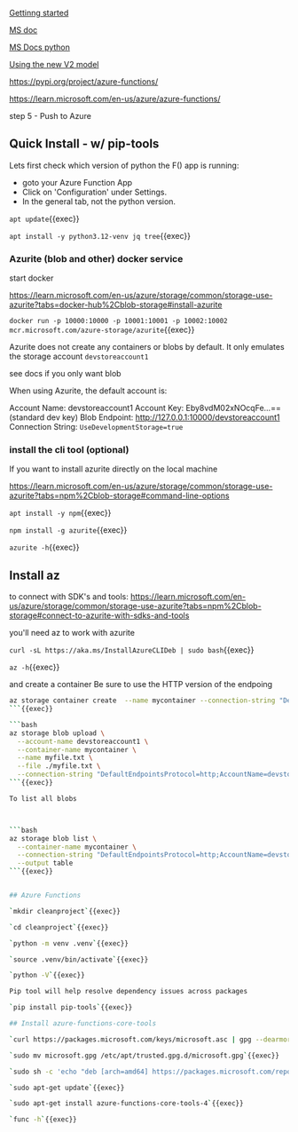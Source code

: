 


[Gettinng started](https://learn.microsoft.com/en-us/azure/azure-functions/functions-reference-python?tabs=get-started%2Casgi%2Capplication-level&pivots=python-mode-decorators)

[MS doc](https://learn.microsoft.com/en-us/azure/azure-functions/functions-run-local?tabs=linux%2Cisolated-process%2Cnode-v4%2Cpython-v2%2Chttp-trigger%2Ccontainer-apps&pivots=programming-language-python)

[MS Docs python](https://learn.microsoft.com/en-us/azure/azure-functions/functions-reference-python?tabs=get-started%2Casgi%2Capplication-level&pivots=python-mode-decorators)

[Using the new V2 model](https://techcommunity.microsoft.com/blog/azurecompute/azure-functions-v2-python-programming-model/3665168)

https://pypi.org/project/azure-functions/

https://learn.microsoft.com/en-us/azure/azure-functions/

step 5 - Push to Azure


## Quick Install - w/ pip-tools



Lets first check which version of python the F() app is running:
- goto your Azure Function App
- Click on 'Configuration' under Settings.
- In the general tab, not the python version.

`apt update`{{exec}}

`apt install -y python3.12-venv jq tree`{{exec}}

### Azurite (blob and other) docker service

start docker

https://learn.microsoft.com/en-us/azure/storage/common/storage-use-azurite?tabs=docker-hub%2Cblob-storage#install-azurite

`docker run -p 10000:10000 -p 10001:10001 -p 10002:10002 mcr.microsoft.com/azure-storage/azurite`{{exec}}

Azurite does not create any containers or blobs by default. It only emulates the storage account `devstoreaccount1`

see docs if you only want blob

When using Azurite, the default account is:

Account Name: devstoreaccount1
Account Key: Eby8vdM02xNOcqFe...== (standard dev key)
Blob Endpoint: http://127.0.0.1:10000/devstoreaccount1
Connection String:  `UseDevelopmentStorage=true`


### install the cli tool (optional)

If you want to install azurite directly on the local machine

https://learn.microsoft.com/en-us/azure/storage/common/storage-use-azurite?tabs=npm%2Cblob-storage#command-line-options

`apt install -y npm`{{exec}}

`npm install -g azurite`{{exec}}

`azurite -h`{{exec}}


## Install az

to connect with SDK's and tools:  https://learn.microsoft.com/en-us/azure/storage/common/storage-use-azurite?tabs=npm%2Cblob-storage#connect-to-azurite-with-sdks-and-tools


you'll need az to work with azurite

`curl -sL https://aka.ms/InstallAzureCLIDeb | sudo bash`{{exec}}

`az -h`{{exec}}

and create a container  Be sure to use the HTTP version of the endpoing


```bash
az storage container create  --name mycontainer --connection-string "DefaultEndpointsProtocol=http;AccountName=devstoreaccount1;AccountKey=Eby8vdM02xNOcqFlqUwJPLlmEtlCDXJ1OUzFT50uSRZ6IFsuFq2UVErCz4I6tq/K1SZFPTOtr/KBHBeksoGMGw==;BlobEndpoint=http://127.0.0.1:10000/devstoreaccount1;QueueEndpoint=http://127.0.0.1:10001/devstoreaccount1;TableEndpoint=http://127.0.0.1:10002/devstoreaccount1;"
```{{exec}}

```bash
az storage blob upload \
  --account-name devstoreaccount1 \
  --container-name mycontainer \
  --name myfile.txt \
  --file ./myfile.txt \
  --connection-string "DefaultEndpointsProtocol=http;AccountName=devstoreaccount1;AccountKey=Eby8vdM02xNOcqFlqUwJPLlmEtlCDXJ1OUzFT50uSRZ6IFsuFq2UVErCz4I6tq/K1SZFPTOtr/KBHBeksoGMGw==;BlobEndpoint=http://127.0.0.1:10000/devstoreaccount1;QueueEndpoint=http://127.0.0.1:10001/devstoreaccount1;TableEndpoint=http://127.0.0.1:10002/devstoreaccount1;"
```{{exec}}

To list all blobs



```bash
az storage blob list \
  --container-name mycontainer \
  --connection-string "DefaultEndpointsProtocol=http;AccountName=devstoreaccount1;AccountKey=Eby8vdM02xNOcqFlqUwJPLlmEtlCDXJ1OUzFT50uSRZ6IFsuFq2UVErCz4I6tq/K1SZFPTOtr/KBHBeksoGMGw==;BlobEndpoint=http://127.0.0.1:10000/devstoreaccount1;QueueEndpoint=http://127.0.0.1:10001/devstoreaccount1;TableEndpoint=http://127.0.0.1:10002/devstoreaccount1;" \
  --output table
```{{exec}}


## Azure Functions

`mkdir cleanproject`{{exec}}

`cd cleanproject`{{exec}}

`python -m venv .venv`{{exec}}

`source .venv/bin/activate`{{exec}}

`python -V`{{exec}}

Pip tool will help resolve dependency issues across packages

`pip install pip-tools`{{exec}}

## Install azure-functions-core-tools

`curl https://packages.microsoft.com/keys/microsoft.asc | gpg --dearmor > microsoft.gpg`{{exec}}

`sudo mv microsoft.gpg /etc/apt/trusted.gpg.d/microsoft.gpg`{{exec}}

`sudo sh -c 'echo "deb [arch=amd64] https://packages.microsoft.com/repos/microsoft-ubuntu-$(lsb_release -cs 2>/dev/null)-prod $(lsb_release -cs 2>/dev/null) main" > /etc/apt/sources.list.d/dotnetdev.list'`{{exec}}

`sudo apt-get update`{{exec}}

`sudo apt-get install azure-functions-core-tools-4`{{exec}}

`func -h`{{exec}}
